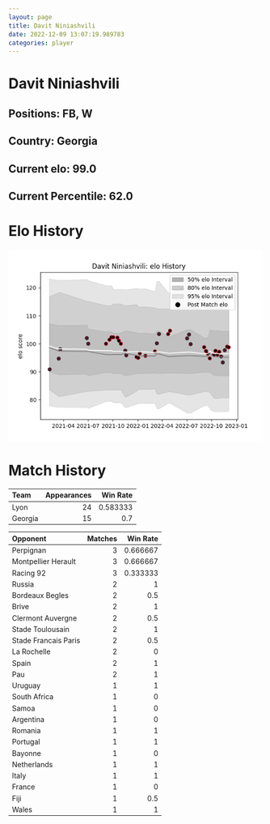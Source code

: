 ```yaml
---  
layout: page  
title: Davit Niniashvili  
date: 2022-12-09 13:07:19.989783  
categories: player  
---
```

# Davit Niniashvili

## Positions: FB, W

## Country: Georgia

## Current elo: 99.0

## Current Percentile: 62.0

# Elo History


![elo history](history_DavitNiniashvili.png)
# Match History


| Team    |   Appearances |   Win Rate |
|:--------|--------------:|-----------:|
| Lyon    |            24 |   0.583333 |
| Georgia |            15 |   0.7      |

| Opponent             |   Matches |   Win Rate |
|:---------------------|----------:|-----------:|
| Perpignan            |         3 |   0.666667 |
| Montpellier Herault  |         3 |   0.666667 |
| Racing 92            |         3 |   0.333333 |
| Russia               |         2 |   1        |
| Bordeaux Begles      |         2 |   0.5      |
| Brive                |         2 |   1        |
| Clermont Auvergne    |         2 |   0.5      |
| Stade Toulousain     |         2 |   1        |
| Stade Francais Paris |         2 |   0.5      |
| La Rochelle          |         2 |   0        |
| Spain                |         2 |   1        |
| Pau                  |         2 |   1        |
| Uruguay              |         1 |   1        |
| South Africa         |         1 |   0        |
| Samoa                |         1 |   0        |
| Argentina            |         1 |   0        |
| Romania              |         1 |   1        |
| Portugal             |         1 |   1        |
| Bayonne              |         1 |   0        |
| Netherlands          |         1 |   1        |
| Italy                |         1 |   1        |
| France               |         1 |   0        |
| Fiji                 |         1 |   0.5      |
| Wales                |         1 |   1        |